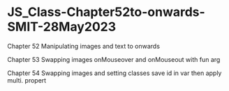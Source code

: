 # JS_Class-Chapter52to-onwards-SMIT-28May2023
Chapter 52 Manipulating images and text to onwards

Chapter 53 Swapping images
onMouseover and onMouseout with fun arg 

Chapter 54 Swapping images and setting classes 
save id in var then apply multi. propert
